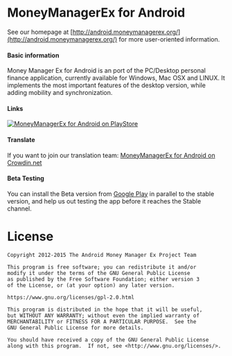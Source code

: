 # MoneyManagerEx for Android

See our homepage at [http://android.moneymanagerex.org/](http://android.moneymanagerex.org/) for more user-oriented information.

#### Basic information

Money Manager Ex for Android is an port of the PC/Desktop personal finance application, currently available for Windows, Mac OSX and LINUX. It implements the most important features of the desktop version, while adding mobility and synchronization.

#### Links

[![MoneyManagerEx for Android on PlayStore](https://developer.android.com/images/brand/en_app_rgb_wo_60.png)](http://play.google.com/store/apps/details?id=com.money.manager.ex)

#### Translate

If you want to join our translation team: [MoneyManagerEx for Android on Crowdin.net](https://crowdin.net/project/android-money-manager-ex)

#### Beta Testing

You can install the Beta version from [Google Play](https://play.google.com/store/apps/details?id=com.money.manager.ex.beta) in parallel to the stable version, and help us out testing the app before it reaches the Stable channel.

# License

    Copyright 2012-2015 The Android Money Manager Ex Project Team

    This program is free software; you can redistribute it and/or
    modify it under the terms of the GNU General Public License
    as published by the Free Software Foundation; either version 3
    of the License, or (at your option) any later version.

    https://www.gnu.org/licenses/gpl-2.0.html

    This program is distributed in the hope that it will be useful,
    but WITHOUT ANY WARRANTY; without even the implied warranty of
    MERCHANTABILITY or FITNESS FOR A PARTICULAR PURPOSE.  See the
    GNU General Public License for more details.
 
    You should have received a copy of the GNU General Public License
    along with this program.  If not, see <http://www.gnu.org/licenses/>.
    
